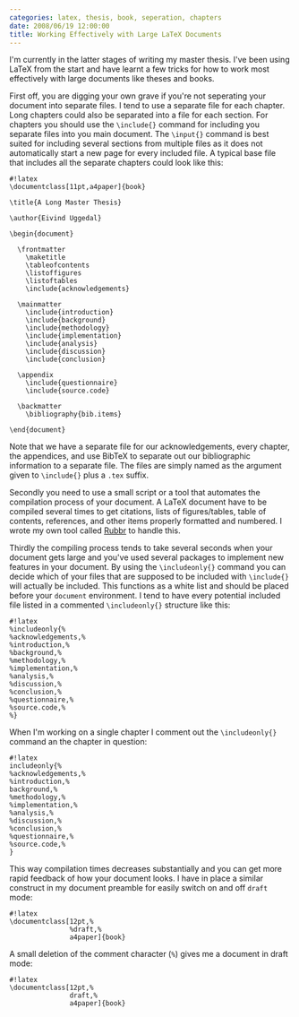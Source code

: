 ```yaml
---
categories: latex, thesis, book, seperation, chapters
date: 2008/06/19 12:00:00
title: Working Effectively with Large LaTeX Documents
---
```

I'm currently in the latter stages of writing my master thesis. I've been
using LaTeX from the start and have learnt a few tricks for how to work most
effectively with large documents like theses and books.

First off, you are digging your own grave if you're not seperating your
document into separate files. I tend to use a separate file for each chapter.
Long chapters could also be separated into a file for each section. For
chapters you should use the `\include{}` command for including you separate
files into you main document. The `\input{}` command is best suited for
including several sections from multiple files as it does not automatically
start a new page for every included file. A typical base file that includes
all the separate chapters could look like this:

    #!latex
    \documentclass[11pt,a4paper]{book}

    \title{A Long Master Thesis}

    \author{Eivind Uggedal}

    \begin{document}

      \frontmatter
        \maketitle
        \tableofcontents
        \listoffigures
        \listoftables
        \include{acknowledgements}

      \mainmatter
        \include{introduction}
        \include{background}
        \include{methodology}
        \include{implementation}
        \include{analysis}
        \include{discussion}
        \include{conclusion}

      \appendix
        \include{questionnaire}
        \include{source.code}

      \backmatter
        \bibliography{bib.items}

    \end{document}

Note that we have a separate file for our acknowledgements, every chapter,
the appendices, and use BibTeX to separate out our bibliographic information
to a separate file. The files are simply named as the argument given to
`\include{}` plus a `.tex` suffix.

Secondly you need to use a small script or a tool that automates the
compilation process of your document. A LaTeX document have to be compiled
several times to get citations, lists of figures/tables, table of contents,
references, and other items properly formatted and numbered. I wrote my own
tool called [Rubbr][rub] to handle this.

Thirdly the compiling process tends to take several seconds
when your document gets large and you've used several packages to implement
new features in your document. By using the `\includeonly{}` command you can
decide which of your files that are supposed to be included with `\include{}`
will actually be included. This functions as a white list
and should be placed before your `document` environment. I tend to have
every potential included file listed in a commented `\includeonly{}` structure
like this:

    #!latex
    %includeonly{%
    %acknowledgements,%
    %introduction,%
    %background,%
    %methodology,%
    %implementation,%
    %analysis,%
    %discussion,%
    %conclusion,%
    %questionnaire,%
    %source.code,%
    %}

When I'm working on a single chapter I comment out the `\includeonly{}`
command an the chapter in question:

    #!latex
    includeonly{%
    %acknowledgements,%
    %introduction,%
    background,%
    %methodology,%
    %implementation,%
    %analysis,%
    %discussion,%
    %conclusion,%
    %questionnaire,%
    %source.code,%
    }

This way compilation times decreases substantially and you can get more rapid
feedback of how your document looks. I have in place a similar construct in
my document preamble for easily switch on and off `draft` mode:

    #!latex
    \documentclass[12pt,%
                   %draft,%
                   a4paper]{book}

A small deletion of the comment character (`%`) gives me a document in draft
mode:

    #!latex
    \documentclass[12pt,%
                   draft,%
                   a4paper]{book}

[rub]: http://rubbr.rubyforge.org/
